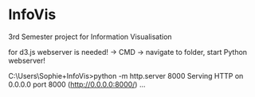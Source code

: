 # InfoVis
3rd Semester project for Information Visualisation


for d3.js webserver is needed!
-> CMD -> navigate to folder, start Python webserver!

C:\Users\Sophie\+InfoVis>python -m http.server 8000
Serving HTTP on 0.0.0.0 port 8000 (http://0.0.0.0:8000/) ...